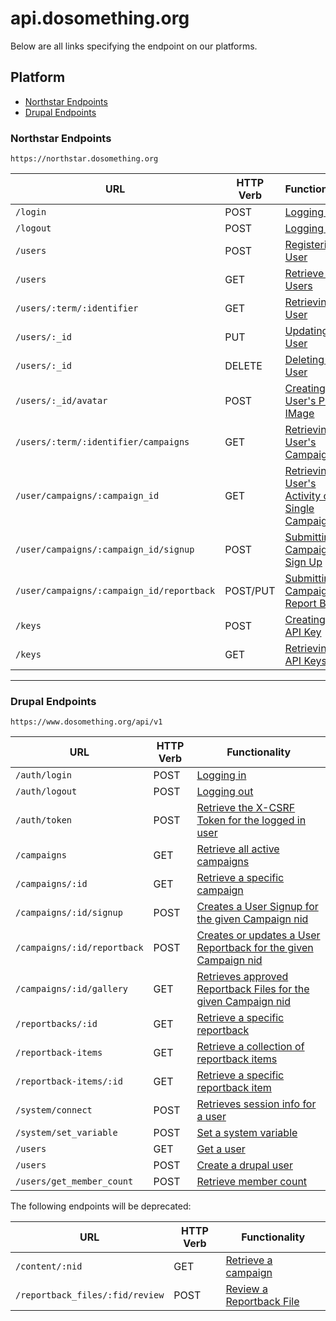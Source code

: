 # api.dosomething.org

Below are all links specifying the endpoint on our platforms.


## Platform 

- [Northstar Endpoints](https://github.com/DoSomething/api/tree/master#northstar-endpoints)
- [Drupal Endpoints](https://github.com/DoSomething/api/tree/master#drupal-endpoints)


### Northstar Endpoints

`https://northstar.dosomething.org`

URL | HTTP Verb | Functionality
--- | --------- | -------------
`/login`                             | POST | [Logging In](https://github.com/DoSomething/northstar/wiki/Spec#logging-in)
`/logout`                            | POST | [Logging Out](https://github.com/DoSomething/northstar/wiki/Spec#logging-out)
`/users`                             | POST | [Registering a User](https://github.com/DoSomething/northstar/wiki/Spec#registering-a-user)
`/users`                             | GET | [Retrieve All Users](https://github.com/DoSomething/northstar/wiki/Spec#retrieve-all-users)
`/users/:term/:identifier`           | GET | [Retrieving a User](https://github.com/DoSomething/northstar/wiki/Spec#retrieving-a-user)
`/users/:_id`                        | PUT | [Updating a User](https://github.com/DoSomething/northstar/wiki/Spec#updating-a-user)
`/users/:_id`                        | DELETE | [Deleting a User](https://github.com/DoSomething/northstar/wiki/Spec#deleting-a-user)
`/users/:_id/avatar`                 | POST | [Creating a User's Profile IMage](https://github.com/DoSomething/northstar/wiki/Spec#creating-a-users-profile-image)
`/users/:term/:identifier/campaigns` | GET | [Retrieving a User's Campaigns](https://github.com/DoSomething/northstar/wiki/Spec#retrieving-a-users-campaigns)
`/user/campaigns/:campaign_id`       | GET | [Retrieving a User's Activity on a Single Campaign](https://github.com/DoSomething/northstar/wiki/Spec#retrieving-a-users-activity-on-a-single-campaign)
`/user/campaigns/:campaign_id/signup` | POST | [Submitting a Campaign Sign Up](https://github.com/DoSomething/northstar/wiki/Spec#submitting-a-campaign-sign-up)
`/user/campaigns/:campaign_id/reportback`| POST/PUT | [Submitting a Campaign Report Back](https://github.com/DoSomething/northstar/wiki/Spec#submitting-a-campaign-report-back)
`/keys`                              | POST | [Creating an API Key](https://github.com/DoSomething/northstar/wiki/Spec#creating-an-api-key)
`/keys`                              | GET | [Retrieving All API Keys](https://github.com/DoSomething/northstar/wiki/Spec#retrieving-all-api-keys)


***


### Drupal Endpoints

`https://www.dosomething.org/api/v1`

URL | HTTP Verb | Functionality
--- | --------- | -----------
`/auth/login`               | POST | [Logging in](https://github.com/DoSomething/dosomething/wiki/API#user-login)
`/auth/logout`              | POST | [Logging out](https://github.com/DoSomething/dosomething/wiki/API#user-logout)
`/auth/token`               | POST | [Retrieve the X-CSRF Token for the logged in user](https://github.com/DoSomething/dosomething/wiki/API#get-authentication-token)
`/campaigns`                | GET  | [Retrieve all active campaigns](https://github.com/DoSomething/dosomething/wiki/API#retrieve-all-active-campaigns)
`/campaigns/:id`            | GET  | [Retrieve a specific campaign](https://github.com/DoSomething/dosomething/wiki/API#retrieve-a-campaign)
`/campaigns/:id/signup`     | POST | [Creates a User Signup for the given Campaign nid](https://github.com/DoSomething/dosomething/wiki/API#campaign-signup)
`/campaigns/:id/reportback` | POST | [Creates or updates a User Reportback for the given Campaign nid](https://github.com/DoSomething/dosomething/wiki/API#campaign-reportback)
`/campaigns/:id/gallery`    | GET  | [Retrieves approved Reportback Files for the given Campaign nid](https://github.com/DoSomething/dosomething/wiki/API#campaign-gallery)
`/reportbacks/:id`          | GET | [Retrieve a specific reportback](https://github.com/DoSomething/dosomething/wiki/API#retrieve-a-specific-reportback)
`/reportback-items`         | GET | [Retrieve a collection of reportback items](https://github.com/DoSomething/dosomething/wiki/API#retrieve-a-collection-of-reportback-items)
`/reportback-items/:id`     | GET | [Retrieve a specific reportback item](https://github.com/DoSomething/dosomething/wiki/API#retrieve-a-specific-reportback-item)
`/system/connect`           | POST | [Retrieves session info for a user](https://github.com/DoSomething/dosomething/wiki/API#connection-status)
`/system/set_variable`      | POST | [Set a system variable](https://github.com/DoSomething/dosomething/wiki/API#set-a-variable)
`/users`                    | GET  | [Get a user](https://github.com/DoSomething/dosomething/wiki/API#find-a-user)
`/users`                    | POST | [Create a drupal user](https://github.com/DoSomething/dosomething/wiki/API#create-a-user)
`/users/get_member_count`   | POST | [Retrieve member count](https://github.com/DoSomething/dosomething/wiki/API#get-member-count)


The following endpoints will be deprecated:

URL | HTTP Verb | Functionality
--- | --------- | -----------
`/content/:nid`                 | GET  | [Retrieve a campaign](https://github.com/DoSomething/dosomething/wiki/API#retrieve-a-campaign)
`/reportback_files/:fid/review` | POST | [Review a Reportback File](https://github.com/DoSomething/dosomething/wiki/API#review-a-reportback-file)

